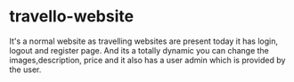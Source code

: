 # travello-website
It's a normal website as travelling websites are present today it has login, logout and register page. And its a totally dynamic you can change the images,description, price and it also 
has a user admin which is provided by the user.
